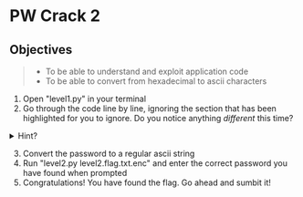 # PW Crack 2

## Objectives

> - To be able to understand and exploit application code
> - To be able to convert from hexadecimal to ascii characters

1. Open "level1.py" in your terminal
2. Go through the code line by line, ignoring the section that has been highlighted for you to ignore. Do you notice anything _different_ this time?
<details>
<summary>Hint?</summary>
<br>
Notice on line 18 that the program runs a conditional check for the user's password. Unlike the previous challenge this is not in a human readable format. The prefix '0x' is used to denote hexadecimal bytes. Let's convert it to something readable by using this 

[online hexadecimal converter](https://gchq.github.io/CyberChef/#recipe=From_Hex('0x'))

</details>

3. Convert the password to a regular ascii string
4. Run "level2.py level2.flag.txt.enc" and enter the correct password you have found when prompted
5. Congratulations! You have found the flag. Go ahead and sumbit it!